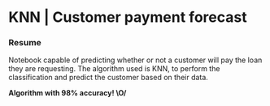 <h1>KNN | Customer payment forecast</h1>

<h3>Resume</h3>
<p>
    Notebook capable of predicting whether or not a customer will pay the loan they are requesting. The algorithm used is KNN, to perform the classification and predict the customer based on their data.
</p>

<strong>
    Algorithm with 98% accuracy! \O/
</strong>